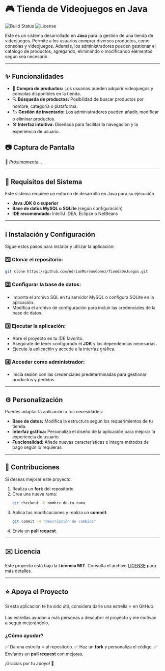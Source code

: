# 🎮 Tienda de Videojuegos en Java

![Build Status](https://img.shields.io/badge/status-active-brightgreen) ![License](https://img.shields.io/badge/license-MIT-blue)

Este es un sistema desarrollado en **Java** para la gestión de una tienda de videojuegos. Permite a los usuarios comprar diversos productos, como consolas y videojuegos. Además, los administradores pueden gestionar el catálogo de productos, agregando, eliminando o modificando elementos según sea necesario.

---

## ✨ Funcionalidades

- 🛒 **Compra de productos:** Los usuarios pueden adquirir videojuegos y consolas disponibles en la tienda.
- 🔍 **Búsqueda de productos:** Posibilidad de buscar productos por nombre, categoría o plataforma.
- 🏷️ **Gestión de inventario:** Los administradores pueden añadir, modificar o eliminar productos.
- 🛠️ **Interfaz intuitiva:** Diseñada para facilitar la navegación y la experiencia de usuario.

## 📷 Captura de Pantalla

🚧 *Próximamente...*

---

## 🔧 Requisitos del Sistema

Este sistema requiere un entorno de desarrollo en Java para su ejecución.

- **Java JDK 8 o superior**
- **Base de datos MySQL o SQLite** (según configuración)
- **IDE recomendado:** IntelliJ IDEA, Eclipse o NetBeans

---

## ℹ️ Instalación y Configuración

Sigue estos pasos para instalar y utilizar la aplicación:

### 1️⃣ Clonar el repositorio:
```bash
git clone https://github.com/AdrianMorenoGomez/TiendaDeJuegos.git
```

### 2️⃣ Configurar la base de datos:
- Importa el archivo SQL en tu servidor MySQL o configura SQLite en la aplicación.
- Modifica el archivo de configuración para incluir las credenciales de la base de datos.

### 3️⃣ Ejecutar la aplicación:
- Abre el proyecto en tu IDE favorito.
- Asegúrate de tener configurado el **JDK** y las dependencias necesarias.
- Ejecuta la aplicación y accede a la interfaz gráfica.

### 4️⃣ Acceder como administrador:
- Inicia sesión con las credenciales predeterminadas para gestionar productos y pedidos.

---

## ⚙️ Personalización

Puedes adaptar la aplicación a tus necesidades:

- **Base de datos:** Modifica la estructura según los requerimientos de tu tienda.
- **Interfaz gráfica:** Personaliza el diseño de la aplicación para mejorar la experiencia de usuario.
- **Funcionalidad:** Añade nuevas características o integra métodos de pago según lo requieras.

---

## 🚀 Contribuciones

Si deseas mejorar este proyecto:

1. Realiza un **fork** del repositorio.
2. Crea una nueva rama:
   ```bash
   git checkout -b nombre-de-tu-rama
   ```
3. Aplica tus modificaciones y realiza un **commit**:
   ```bash
   git commit -m "Descripción de cambios"
   ```
4. Envía un **pull request**.

---

## ✉️ Licencia

Este proyecto está bajo la **Licencia MIT**. Consulta el archivo [LICENSE](LICENSE) para más detalles.

---

## ⭐️ Apoya el Proyecto

Si esta aplicación te ha sido útil, considera darle una estrella ⭐️ en GitHub.

Las estrellas ayudan a más personas a descubrir el proyecto y me motivan a seguir mejorándolo.

### ¿Cómo ayudar?
✅ Da una estrella ⭐️ al repositorio.
✅ Haz un **fork** y personaliza el código.
✅ Envíanos un **pull request** con mejoras.

¡Gracias por tu apoyo! 🙌

